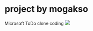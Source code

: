 # project by mogakso
Microsoft ToDo clone coding
<img src="https://user-images.githubusercontent.com/83941092/182518910-9bd5b99b-3c4f-48f4-9679-d53537b07047.mp4">
